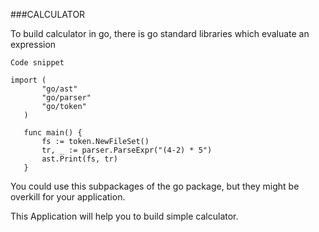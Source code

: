 ###CALCULATOR

To build calculator in go, there is go standard libraries which evaluate an expression

```Code snippet```
```
import (
       "go/ast"
       "go/parser"
       "go/token"
   )
   
   func main() {
       fs := token.NewFileSet()
       tr, _ := parser.ParseExpr("(4-2) * 5")
       ast.Print(fs, tr)
   }
```

You could use this subpackages of the go package, but they might be overkill for your application.

This Application will help you to build simple calculator.